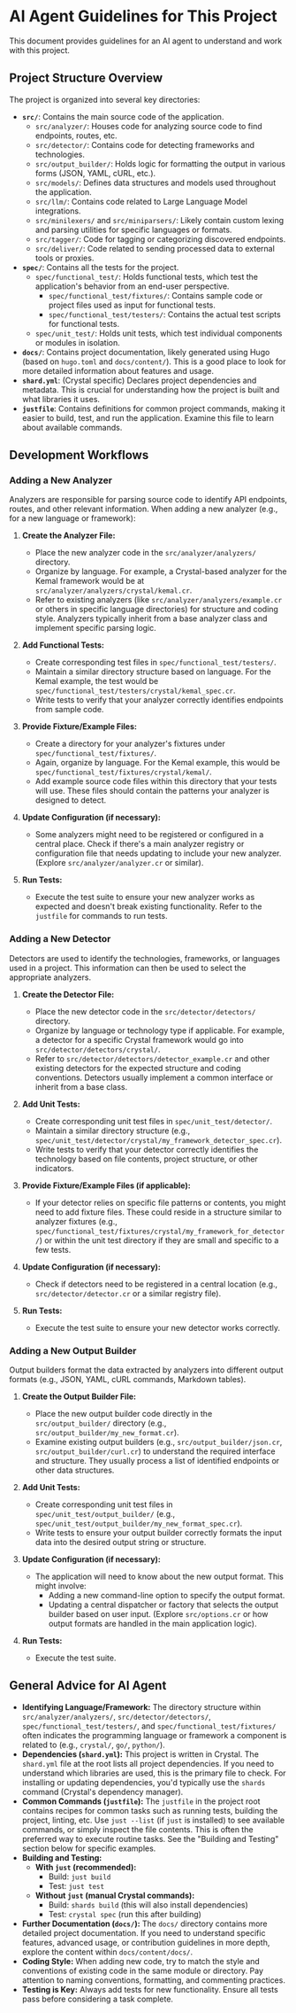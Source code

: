 # AI Agent Guidelines for This Project

This document provides guidelines for an AI agent to understand and work with this project.

## Project Structure Overview

The project is organized into several key directories:

*   **`src/`**: Contains the main source code of the application.
    *   `src/analyzer/`: Houses code for analyzing source code to find endpoints, routes, etc.
    *   `src/detector/`: Contains code for detecting frameworks and technologies.
    *   `src/output_builder/`: Holds logic for formatting the output in various forms (JSON, YAML, cURL, etc.).
    *   `src/models/`: Defines data structures and models used throughout the application.
    *   `src/llm/`: Contains code related to Large Language Model integrations.
    *   `src/minilexers/` and `src/miniparsers/`: Likely contain custom lexing and parsing utilities for specific languages or formats.
    *   `src/tagger/`: Code for tagging or categorizing discovered endpoints.
    *   `src/deliver/`: Code related to sending processed data to external tools or proxies.
*   **`spec/`**: Contains all the tests for the project.
    *   `spec/functional_test/`: Holds functional tests, which test the application's behavior from an end-user perspective.
        *   `spec/functional_test/fixtures/`: Contains sample code or project files used as input for functional tests.
        *   `spec/functional_test/testers/`: Contains the actual test scripts for functional tests.
    *   `spec/unit_test/`: Holds unit tests, which test individual components or modules in isolation.
*   **`docs/`**: Contains project documentation, likely generated using Hugo (based on `hugo.toml` and `docs/content/`). This is a good place to look for more detailed information about features and usage.
*   **`shard.yml`**: (Crystal specific) Declares project dependencies and metadata. This is crucial for understanding how the project is built and what libraries it uses.
*   **`justfile`**: Contains definitions for common project commands, making it easier to build, test, and run the application. Examine this file to learn about available commands.

## Development Workflows

### Adding a New Analyzer

Analyzers are responsible for parsing source code to identify API endpoints, routes, and other relevant information. When adding a new analyzer (e.g., for a new language or framework):

1.  **Create the Analyzer File:**
    *   Place the new analyzer code in the `src/analyzer/analyzers/` directory.
    *   Organize by language. For example, a Crystal-based analyzer for the Kemal framework would be at `src/analyzer/analyzers/crystal/kemal.cr`.
    *   Refer to existing analyzers (like `src/analyzer/analyzers/example.cr` or others in specific language directories) for structure and coding style. Analyzers typically inherit from a base analyzer class and implement specific parsing logic.

2.  **Add Functional Tests:**
    *   Create corresponding test files in `spec/functional_test/testers/`.
    *   Maintain a similar directory structure based on language. For the Kemal example, the test would be `spec/functional_test/testers/crystal/kemal_spec.cr`.
    *   Write tests to verify that your analyzer correctly identifies endpoints from sample code.

3.  **Provide Fixture/Example Files:**
    *   Create a directory for your analyzer's fixtures under `spec/functional_test/fixtures/`.
    *   Again, organize by language. For the Kemal example, this would be `spec/functional_test/fixtures/crystal/kemal/`.
    *   Add example source code files within this directory that your tests will use. These files should contain the patterns your analyzer is designed to detect.

4.  **Update Configuration (if necessary):**
    *   Some analyzers might need to be registered or configured in a central place. Check if there's a main analyzer registry or configuration file that needs updating to include your new analyzer. (Explore `src/analyzer/analyzer.cr` or similar).

5.  **Run Tests:**
    *   Execute the test suite to ensure your new analyzer works as expected and doesn't break existing functionality. Refer to the `justfile` for commands to run tests.

### Adding a New Detector

Detectors are used to identify the technologies, frameworks, or languages used in a project. This information can then be used to select the appropriate analyzers.

1.  **Create the Detector File:**
    *   Place the new detector code in the `src/detector/detectors/` directory.
    *   Organize by language or technology type if applicable. For example, a detector for a specific Crystal framework would go into `src/detector/detectors/crystal/`.
    *   Refer to `src/detector/detectors/detector_example.cr` and other existing detectors for the expected structure and coding conventions. Detectors usually implement a common interface or inherit from a base class.

2.  **Add Unit Tests:**
    *   Create corresponding unit test files in `spec/unit_test/detector/`.
    *   Maintain a similar directory structure (e.g., `spec/unit_test/detector/crystal/my_framework_detector_spec.cr`).
    *   Write tests to verify that your detector correctly identifies the technology based on file contents, project structure, or other indicators.

3.  **Provide Fixture/Example Files (if applicable):**
    *   If your detector relies on specific file patterns or contents, you might need to add fixture files. These could reside in a structure similar to analyzer fixtures (e.g., `spec/functional_test/fixtures/crystal/my_framework_for_detector/`) or within the unit test directory if they are small and specific to a few tests.

4.  **Update Configuration (if necessary):**
    *   Check if detectors need to be registered in a central location (e.g., `src/detector/detector.cr` or a similar registry file).

5.  **Run Tests:**
    *   Execute the test suite to ensure your new detector works correctly.

### Adding a New Output Builder

Output builders format the data extracted by analyzers into different output formats (e.g., JSON, YAML, cURL commands, Markdown tables).

1.  **Create the Output Builder File:**
    *   Place the new output builder code directly in the `src/output_builder/` directory (e.g., `src/output_builder/my_new_format.cr`).
    *   Examine existing output builders (e.g., `src/output_builder/json.cr`, `src/output_builder/curl.cr`) to understand the required interface and structure. They usually process a list of identified endpoints or other data structures.

2.  **Add Unit Tests:**
    *   Create corresponding unit test files in `spec/unit_test/output_builder/` (e.g., `spec/unit_test/output_builder/my_new_format_spec.cr`).
    *   Write tests to ensure your output builder correctly formats the input data into the desired output string or structure.

3.  **Update Configuration (if necessary):**
    *   The application will need to know about the new output format. This might involve:
        *   Adding a new command-line option to specify the output format.
        *   Updating a central dispatcher or factory that selects the output builder based on user input. (Explore `src/options.cr` or how output formats are handled in the main application logic).

4.  **Run Tests:**
    *   Execute the test suite.

## General Advice for AI Agent

*   **Identifying Language/Framework:** The directory structure within `src/analyzer/analyzers/`, `src/detector/detectors/`, `spec/functional_test/testers/`, and `spec/functional_test/fixtures/` often indicates the programming language or framework a component is related to (e.g., `crystal/`, `go/`, `python/`).
*   **Dependencies (`shard.yml`):** This project is written in Crystal. The `shard.yml` file at the root lists all project dependencies. If you need to understand which libraries are used, this is the primary file to check. For installing or updating dependencies, you'd typically use the `shards` command (Crystal's dependency manager).
*   **Common Commands (`justfile`):** The `justfile` in the project root contains recipes for common tasks such as running tests, building the project, linting, etc. Use `just --list` (if `just` is installed) to see available commands, or simply inspect the file contents. This is often the preferred way to execute routine tasks. See the "Building and Testing" section below for specific examples.
*   **Building and Testing:**
    *   **With `just` (recommended):**
        *   Build: `just build`
        *   Test: `just test`
    *   **Without `just` (manual Crystal commands):**
        *   Build: `shards build` (this will also install dependencies)
        *   Test: `crystal spec` (run this after building)
*   **Further Documentation (`docs/`):** The `docs/` directory contains more detailed project documentation. If you need to understand specific features, advanced usage, or contribution guidelines in more depth, explore the content within `docs/content/docs/`.
*   **Coding Style:** When adding new code, try to match the style and conventions of existing code in the same module or directory. Pay attention to naming conventions, formatting, and commenting practices.
*   **Testing is Key:** Always add tests for new functionality. Ensure all tests pass before considering a task complete.
